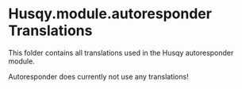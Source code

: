 # Husqy.module.autoresponder Translations

This folder contains all translations used in the Husqy autoresponder module.

Autoresponder does currently not use any translations!